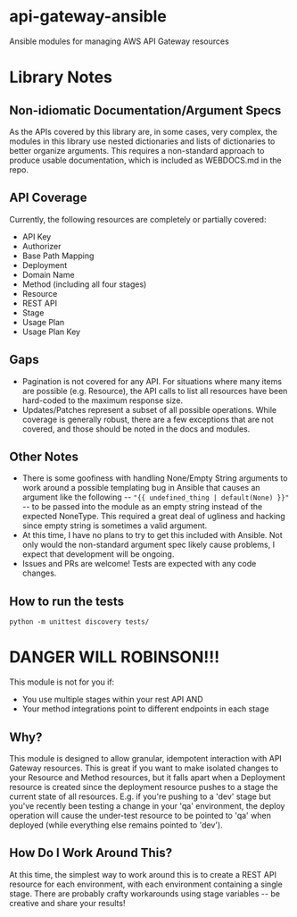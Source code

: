 # api-gateway-ansible
Ansible modules for managing AWS API Gateway resources

# Library Notes

## Non-idiomatic Documentation/Argument Specs

As the APIs covered by this library are, in some cases, very complex, the
modules in this library use nested dictionaries and lists of dictionaries
to better organize arguments.  This requires a non-standard approach to
produce usable documentation, which is included as WEBDOCS.md in the repo.

## API Coverage

Currently, the following resources are completely or partially covered:

- API Key
- Authorizer
- Base Path Mapping
- Deployment
- Domain Name
- Method (including all four stages)
- Resource
- REST API
- Stage
- Usage Plan
- Usage Plan Key

## Gaps

- Pagination is not covered for any API.  For situations where many items
  are possible (e.g. Resource), the API calls to list all resources have
  been hard-coded to the maximum response size.
- Updates/Patches represent a subset of all possible operations.  While
  coverage is generally robust, there are a few exceptions that are not
  covered, and those should be noted in the docs and modules.

## Other Notes

- There is some goofiness with handling None/Empty String arguments to work
  around a possible templating bug in Ansible that causes an argument like
  the following -- `"{{ undefined_thing | default(None) }}"` -- to be passed
  into the module as an empty string instead of the expected NoneType.  This
  required a great deal of ugliness and hacking since empty string is
  sometimes a valid argument.
- At this time, I have no plans to try to get this included with Ansible.
  Not only would the non-standard argument spec likely cause problems,
  I expect that development will be ongoing.
- Issues and PRs are welcome!  Tests are expected with any code changes.

## How to run the tests
`python -m unittest discovery tests/`

# DANGER WILL ROBINSON!!!

This module is not for you if:
- You use multiple stages within your rest API
AND
- Your method integrations point to different endpoints in each stage

## Why?

This module is designed to allow granular, idempotent interaction with API
Gateway resources.  This is great if you want to make isolated changes to
your Resource and Method resources, but it falls apart when a Deployment
resource is created since the deployment resource pushes to a stage the current
state of all resources.  E.g. if you're pushing to a 'dev' stage but you've
recently been testing a change in your 'qa' environment, the deploy operation
will cause the under-test resource to be pointed to 'qa' when deployed (while
everything else remains pointed to 'dev').

## How Do I Work Around This?

At this time, the simplest way to work around this is to create a REST API
resource for each environment, with each environment containing a single
stage.  There are probably crafty workarounds using stage variables --
be creative and share your results!
